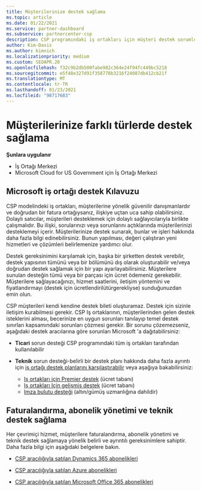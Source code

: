 ```yaml
---
title: Müşterilerinize destek sağlama
ms.topic: article
ms.date: 01/22/2021
ms.service: partner-dashboard
ms.subservice: partnercenter-csp
description: CSP programındaki iş ortakları için müşteri destek sorumlulukları hakkında bilgi edinin. Faturalandırma, abonelik yönetimi ve teknik sorunlar için desteği içerir.
author: Kim-Davis
ms.author: kimnich
ms.localizationpriority: medium
ms.custom: SEOAPR.20
ms.openlocfilehash: f32c9b2db500fabe982c364e24f94fc449bc5218
ms.sourcegitcommit: e5f48e327d91f358778b3216f24087db412cb21f
ms.translationtype: MT
ms.contentlocale: tr-TR
ms.lasthandoff: 01/23/2021
ms.locfileid: "98717683"
---
```

# <a name="providing-different-types-of-support-to-your-customers"></a>Müşterilerinize farklı türlerde destek sağlama

**Şunlara uygulanır**

-  İş Ortağı Merkezi
-  Microsoft Cloud for US Government için İş Ortağı Merkezi


## <a name="microsoft-partner-support-guidance"></a>Microsoft iş ortağı destek Kılavuzu

CSP modelindeki iş ortakları, müşterilerine yönelik güvenilir danışmanlardır ve doğrudan bir fatura ortağıysanız, ilişkiye uçtan uca sahip olabilirsiniz. Dolaylı satıcılar, müşterileri desteklemek için dolaylı sağlayıcılarıyla birlikte çalışmalıdır. Bu ilişki, sorularınızı veya sorunlarını açtıklarında müşterilerinizi desteklemeyi içerir. Müşterilerinize destek sunarak, bunlar ve işleri hakkında daha fazla bilgi edinebilirsiniz. Bunun yapılması, değeri çalıştıran yeni hizmetleri ve çözümleri belirlemenize yardımcı olur.

Destek gereksinimini karşılamak için, başka bir şirketten destek verebilir, destek yapısının tümünü veya bir bölümünü dış olarak oluşturabilir ve/veya doğrudan destek sağlamak için bir yapı ayarlayabilirsiniz. Müşterilere sunulan desteğin tümü veya bir parçası için ücret ödemeniz gerekebilir. Müşterilere sağlayacağınızı, hizmet saatlerini, iletişim yöntemini ve fiyatlandırmayı (destek için ücretlendirilütürgerekliyse) sunduğunuzdan emin olun.

CSP müşterileri kendi kendine destek bileti oluşturamaz. Destek için sizinle iletişim kurabilmesi gerekir. CSP Iş ortaklarının, müşterilerinden gelen destek isteklerini alması, becerinize en uygun sorunları tanılayıp temel destek sınırları kapsamındaki sorunları çözmesi gerekir. Bir sorunu çözemezseniz, aşağıdaki destek aracılarına göre sorunları Microsoft 'a dağıtabilirsiniz:

- **Ticari** sorun desteği CSP programındaki tüm iş ortakları tarafından kullanılabilir

- **Teknik** sorun desteği-belirli bir destek planı hakkında daha fazla ayrıntı için [iş ortağı destek planlarını karşılaştırabilir](https://partner.microsoft.com/support/partnersupport) veya aşağıya bakabilirsiniz:

  - [Iş ortakları için Premier destek](https://partner.microsoft.com/support/microsoft-services-premier-support) (ücret tabanı)
  - [Iş ortakları Için gelişmiş destek](https://partner.microsoft.com/support/advanced-cloud-support) (ücret tabanı)
  - [Imza bulutu desteği](https://docs.microsoft.com/partner-center/manage-your-partner-network-benefits) (altın/gümüş uzmanlığına dahildir)

## <a name="providing-billing-subscription-management-and-technical-support"></a>Faturalandırma, abonelik yönetimi ve teknik destek sağlama 

Her çevrimiçi hizmet, müşterilere faturalandırma, abonelik yönetimi ve teknik destek sağlamaya yönelik belirli ve ayrıntılı gereksinimlere sahiptir. Daha fazla bilgi için aşağıdaki belgelere bakın.

- [CSP aracılığıyla satılan Dynamics 365 abonelikleri](https://www.microsoftpartnercommunity.com/t5/CSP/Microsoft-Partner-Support-Guidance/m-p/5262#M30)

- [CSP aracılığıyla satılan Azure abonelikleri](https://www.microsoftpartnercommunity.com/t5/CSP/Microsoft-Partner-Support-Guidance/m-p/5263#M31)

- [CSP aracılığıyla satılan Microsoft Office 365 abonelikleri](https://www.microsoftpartnercommunity.com/t5/CSP/Microsoft-Partner-Support-Guidance/m-p/5264#M32)



 

 



